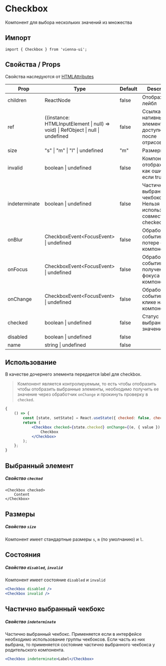 # Checkbox

Компонент для выбора нескольких значений из множества

## Импорт

```
import { Checkbox } from 'vienna-ui';
```

## Свойства / Props

Свойства наследуются от [HTMLAttributes<HTMLLabelElement>](https://github.com/DefinitelyTyped/DefinitelyTyped/blob/master/types/react/index.d.ts#L1746)

| Prop | Type | Default | Description |
| --- | --- | --- | --- |
| children | ReactNode | false | Отображаемый лейбл |
| ref | ((instance: HTMLInputElement \| null) => void) \| RefObject \| null \| undefined | false | Сcылка на нативный элемент input, доступна после отрисовки |
| size | "s" \| "m" \| "l" \| undefined | "m" | Размеры |
| invalid | boolean \| undefined | false | Компонент отображается как ошибочный если true |
| indeterminate | boolean \| undefined | false | Частично выбранный чекбокс. Нельзя использовать совместно с checked |
| onBlur | CheckboxEvent<FocusEvent<HTMLInputElement>> \| undefined | false | Обработчик события при потере фокуса компонентом |
| onFocus | CheckboxEvent<FocusEvent<HTMLInputElement>> \| undefined | false | Обработчик события при получении фокуса компонентом |
| onChange | CheckboxEvent<FocusEvent<HTMLInputElement>> \| undefined | false | Обработчик события при клике на компонент |
| checked | boolean \| undefined | false | Статус выбранного значения |
| disabled | boolean \| undefined | false |
| name | string \| undefined | false |

## Использование

В качестве дочернего элемента передается label для checkbox.

> Компонент является контролируемым, то есть чтобы отобразить чтобы отобразить выбранные элементы, необходимо получить ее значение через обработчик `onChange` и прокинуть проверку в `checked`.

```jsx
{
    () => {
        const [state, setState] = React.useState({ checked: false, checked2: true, indeterminate: true });
        return (
            <Checkbox checked={state.checked} onChange={(e, { value }) => setState({ ...state, checked: value })}>
                Checkbox
            </Checkbox>
        );
    };
}
```

## Выбранный элемент

##### Свойство `checked`

```
<Checkbox checked>
    Content
</Checkbox>
```

## Размеры

##### Свойство `size`

Компонент имеет стандартные размеры `s`, `m` (по умолчанию) и `l`.

## Состояния

##### Свойство `disabled`, `invalid`

Компонент имеет состояние `disabled` и `invalid`

```jsx
<Checkbox disabled />
<Checkbox invalid />
```

## Частично выбранный чекбокс

##### Свойство `indeterminate`

Частично выбранный чекбокс. Применяется если в интерфейсе необходимо использование группы чекбоксов. Если часть из них выбрана, то применяется состояние частично выбранного чекбокса у родительского компонента.

```jsx
<Checkbox indeterminate>Label</Checkbox>
```
